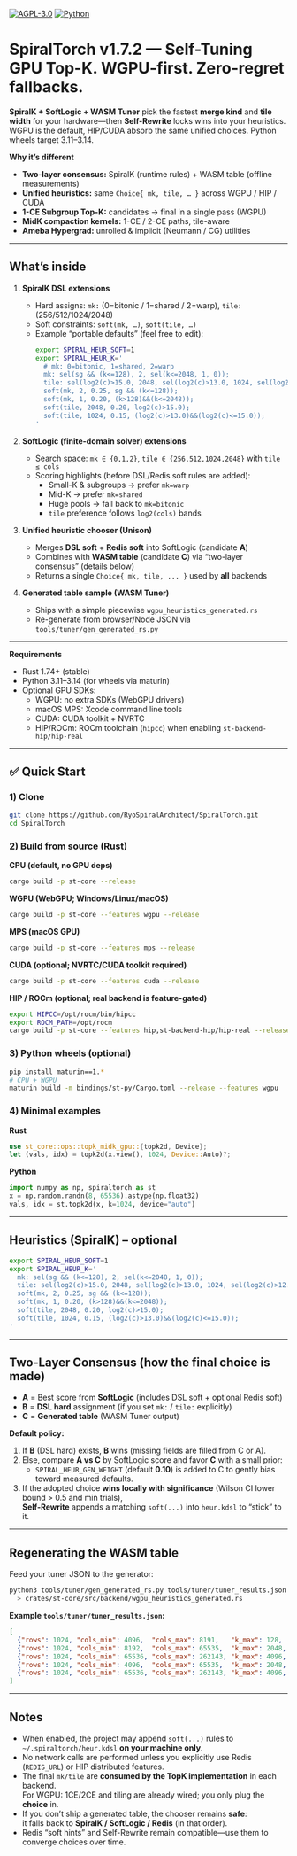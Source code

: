   <a href="#license"><img alt="AGPL-3.0" src="https://img.shields.io/badge/license-AGPL--3.0-blue"></a>
  <a href="#"><img alt="Python" src="https://img.shields.io/badge/python-3.11–3.14-3776AB?logo=python"></a>
</p>

# SpiralTorch v1.7.2 — Self-Tuning GPU Top-K. WGPU-first. Zero-regret fallbacks.

**SpiralK + SoftLogic + WASM Tuner** pick the fastest **merge kind** and **tile width** for your hardware—then **Self-Rewrite** locks wins into your heuristics.  
WGPU is the default, HIP/CUDA absorb the same unified choices. Python wheels target 3.11–3.14.

**Why it’s different**
- **Two-layer consensus:** SpiralK (runtime rules) + WASM table (offline measurements)
- **Unified heuristics:** same `Choice{ mk, tile, … }` across WGPU / HIP / CUDA
- **1-CE Subgroup Top-K:** candidates → final in a single pass (WGPU)
- **MidK compaction kernels:** 1-CE / 2-CE paths, tile-aware
- **Ameba Hypergrad:** unrolled & implicit (Neumann / CG) utilities
  
---

## What’s inside

1. **SpiralK DSL extensions**  
   - Hard assigns: `mk:` (0=bitonic / 1=shared / 2=warp), `tile:` (256/512/1024/2048)  
   - Soft constraints: `soft(mk, …)`, `soft(tile, …)`
   - Example “portable defaults” (feel free to edit):
     ```bash
     export SPIRAL_HEUR_SOFT=1
     export SPIRAL_HEUR_K='
       # mk: 0=bitonic, 1=shared, 2=warp
       mk: sel(sg && (k<=128), 2, sel(k<=2048, 1, 0));
       tile: sel(log2(c)>15.0, 2048, sel(log2(c)>13.0, 1024, sel(log2(c)>12.0, 512, 256)));
       soft(mk, 2, 0.25, sg && (k<=128));
       soft(mk, 1, 0.20, (k>128)&&(k<=2048));
       soft(tile, 2048, 0.20, log2(c)>15.0);
       soft(tile, 1024, 0.15, (log2(c)>13.0)&&(log2(c)<=15.0));
     '
     ```

2. **SoftLogic (finite-domain solver) extensions**  
   - Search space: `mk ∈ {0,1,2}`, `tile ∈ {256,512,1024,2048}` with `tile ≤ cols`  
   - Scoring highlights (before DSL/Redis soft rules are added):
     - Small-K & subgroups → prefer `mk=warp`  
     - Mid-K → prefer `mk=shared`  
     - Huge pools → fall back to `mk=bitonic`  
     - `tile` preference follows `log2(cols)` bands

3. **Unified heuristic chooser (Unison)**  
   - Merges **DSL soft** + **Redis soft** into SoftLogic (candidate **A**)  
   - Combines with **WASM table** (candidate **C**) via “two-layer consensus” (details below)  
   - Returns a single `Choice{ mk, tile, ... }` used by **all** backends

4. **Generated table sample (WASM Tuner)**  
   - Ships with a simple piecewise `wgpu_heuristics_generated.rs`  
   - Re-generate from browser/Node JSON via `tools/tuner/gen_generated_rs.py`
---

**Requirements**
- Rust 1.74+ (stable)
- Python 3.11–3.14 (for wheels via maturin)
- Optional GPU SDKs:
  - WGPU: no extra SDKs (WebGPU drivers)
  - macOS MPS: Xcode command line tools
  - CUDA: CUDA toolkit + NVRTC
  - HIP/ROCm: ROCm toolchain (`hipcc`) when enabling `st-backend-hip/hip-real`

---

## ✅ Quick Start

### 1) Clone
```bash
git clone https://github.com/RyoSpiralArchitect/SpiralTorch.git
cd SpiralTorch
```

### 2) Build from source (Rust)

**CPU (default, no GPU deps)**
```bash
cargo build -p st-core --release
```

**WGPU (WebGPU; Windows/Linux/macOS)**
```bash
cargo build -p st-core --features wgpu --release
```

**MPS (macOS GPU)**
```bash
cargo build -p st-core --features mps --release
```

**CUDA (optional; NVRTC/CUDA toolkit required)**
```bash
cargo build -p st-core --features cuda --release
```

**HIP / ROCm (optional; real backend is feature-gated)**
```bash
export HIPCC=/opt/rocm/bin/hipcc
export ROCM_PATH=/opt/rocm
cargo build -p st-core --features hip,st-backend-hip/hip-real --release
```

### 3) Python wheels (optional)
```bash
pip install maturin==1.*
# CPU + WGPU
maturin build -m bindings/st-py/Cargo.toml --release --features wgpu
```

### 4) Minimal examples

**Rust**
```rust
use st_core::ops::topk_midk_gpu::{topk2d, Device};
let (vals, idx) = topk2d(x.view(), 1024, Device::Auto)?;
```

**Python**
```python
import numpy as np, spiraltorch as st
x = np.random.randn(8, 65536).astype(np.float32)
vals, idx = st.topk2d(x, k=1024, device="auto")
```

---

## Heuristics (SpiralK) – optional

```bash
export SPIRAL_HEUR_SOFT=1
export SPIRAL_HEUR_K='
  mk: sel(sg && (k<=128), 2, sel(k<=2048, 1, 0));
  tile: sel(log2(c)>15.0, 2048, sel(log2(c)>13.0, 1024, sel(log2(c)>12.0, 512, 256)));
  soft(mk, 2, 0.25, sg && (k<=128));
  soft(mk, 1, 0.20, (k>128)&&(k<=2048));
  soft(tile, 2048, 0.20, log2(c)>15.0);
  soft(tile, 1024, 0.15, (log2(c)>13.0)&&(log2(c)<=15.0));
'
```
---

## Two-Layer Consensus (how the final choice is made)

- **A** = Best score from **SoftLogic** (includes DSL soft + optional Redis soft)
- **B** = **DSL hard** assignment (if you set `mk:` / `tile:` explicitly)
- **C** = **Generated table** (WASM Tuner output)

**Default policy:**
1. If **B** (DSL hard) exists, **B** wins (missing fields are filled from C or A).
2. Else, compare **A vs C** by SoftLogic score and favor **C** with a small prior:
   - `SPIRAL_HEUR_GEN_WEIGHT` (default **0.10**) is added to C to gently bias toward measured defaults.
3. If the adopted choice **wins locally with significance** (Wilson CI lower bound > 0.5 and min trials),  
   **Self-Rewrite** appends a matching `soft(...)` into `heur.kdsl` to “stick” to it.

---

## Regenerating the WASM table

Feed your tuner JSON to the generator:

```bash
python3 tools/tuner/gen_generated_rs.py tools/tuner/tuner_results.json \
  > crates/st-core/src/backend/wgpu_heuristics_generated.rs
```

**Example `tools/tuner/tuner_results.json`:**
```json
[
  {"rows": 1024, "cols_min": 4096,  "cols_max": 8191,   "k_max": 128,  "sg": true,  "mk": 2, "tile": 512},
  {"rows": 1024, "cols_min": 8192,  "cols_max": 65535,  "k_max": 2048, "sg": true,  "mk": 1, "tile": 1024},
  {"rows": 1024, "cols_min": 65536, "cols_max": 262143, "k_max": 4096, "sg": true,  "mk": 1, "tile": 2048},
  {"rows": 1024, "cols_min": 4096,  "cols_max": 65535,  "k_max": 2048, "sg": false, "mk": 1, "tile": 1024},
  {"rows": 1024, "cols_min": 65536, "cols_max": 262143, "k_max": 4096, "sg": false, "mk": 0, "tile": 2048}
]
```

---

## Notes

- When enabled, the project may append `soft(...)` rules to `~/.spiraltorch/heur.kdsl` **on your machine only**.  
- No network calls are performed unless you explicitly use Redis (`REDIS_URL`) or HIP distributed features.
- The final `mk/tile` are **consumed by the TopK implementation** in each backend.  
  For WGPU: 1CE/2CE and tiling are already wired; you only plug the **choice** in.
- If you don’t ship a generated table, the chooser remains **safe**:  
  it falls back to **SpiralK / SoftLogic / Redis** (in that order).
- Redis “soft hints” and Self-Rewrite remain compatible—use them to converge choices over time.
